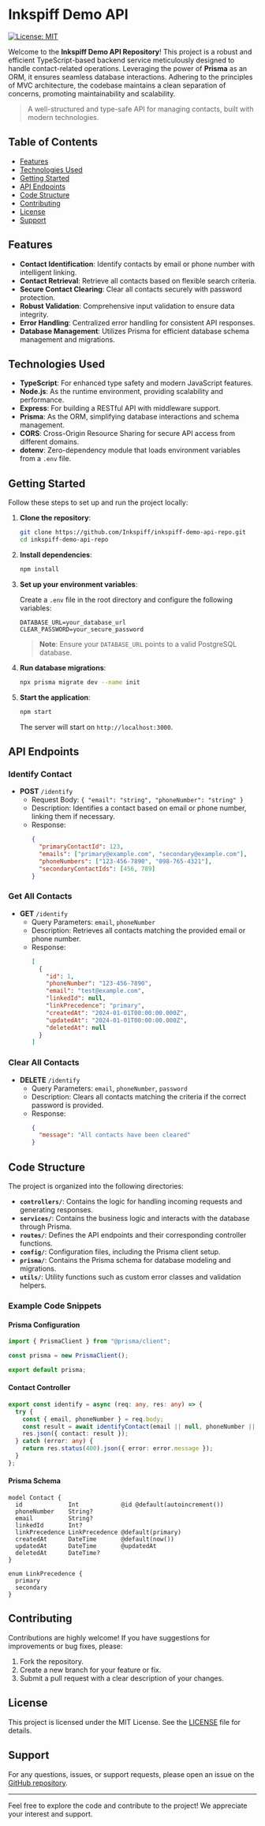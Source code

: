 # Inkspiff Demo API

[![License: MIT](https://img.shields.io/badge/License-MIT-yellow.svg)](https://opensource.org/licenses/MIT)

Welcome to the **Inkspiff Demo API Repository**! This project is a robust and efficient TypeScript-based backend service meticulously designed to handle contact-related operations. Leveraging the power of **Prisma** as an ORM, it ensures seamless database interactions. Adhering to the principles of MVC architecture, the codebase maintains a clean separation of concerns, promoting maintainability and scalability.

> A well-structured and type-safe API for managing contacts, built with modern technologies.

## Table of Contents
- [Features](#features)
- [Technologies Used](#technologies-used)
- [Getting Started](#getting-started)
- [API Endpoints](#api-endpoints)
- [Code Structure](#code-structure)
- [Contributing](#contributing)
- [License](#license)
- [Support](#support)

## Features

*   **Contact Identification**: Identify contacts by email or phone number with intelligent linking.
*   **Contact Retrieval**: Retrieve all contacts based on flexible search criteria.
*   **Secure Contact Clearing**: Clear all contacts securely with password protection.
*   **Robust Validation**: Comprehensive input validation to ensure data integrity.
*   **Error Handling**: Centralized error handling for consistent API responses.
*   **Database Management**: Utilizes Prisma for efficient database schema management and migrations.

## Technologies Used

*   **TypeScript**: For enhanced type safety and modern JavaScript features.
*   **Node.js**: As the runtime environment, providing scalability and performance.
*   **Express**: For building a RESTful API with middleware support.
*   **Prisma**: As the ORM, simplifying database interactions and schema management.
*   **CORS**: Cross-Origin Resource Sharing for secure API access from different domains.
*   **dotenv**: Zero-dependency module that loads environment variables from a `.env` file.

## Getting Started

Follow these steps to set up and run the project locally:

1.  **Clone the repository**:

    ```bash
    git clone https://github.com/Inkspiff/inkspiff-demo-api-repo.git
    cd inkspiff-demo-api-repo
    ```

2.  **Install dependencies**:

    ```bash
    npm install
    ```

3.  **Set up your environment variables**:

    Create a `.env` file in the root directory and configure the following variables:

    ```plaintext
    DATABASE_URL=your_database_url
    CLEAR_PASSWORD=your_secure_password
    ```

    > **Note**: Ensure your `DATABASE_URL` points to a valid PostgreSQL database.

4.  **Run database migrations**:

    ```bash
    npx prisma migrate dev --name init
    ```

5.  **Start the application**:

    ```bash
    npm start
    ```

    The server will start on `http://localhost:3000`.

## API Endpoints

### Identify Contact

*   **POST** `/identify`
    *   Request Body: `{ "email": "string", "phoneNumber": "string" }`
    *   Description: Identifies a contact based on email or phone number, linking them if necessary.
    *   Response:
        ```json
        {
          "primaryContactId": 123,
          "emails": ["primary@example.com", "secondary@example.com"],
          "phoneNumbers": ["123-456-7890", "098-765-4321"],
          "secondaryContactIds": [456, 789]
        }
        ```

### Get All Contacts

*   **GET** `/identify`
    *   Query Parameters: `email`, `phoneNumber`
    *   Description: Retrieves all contacts matching the provided email or phone number.
    *   Response:
        ```json
        [
          {
            "id": 1,
            "phoneNumber": "123-456-7890",
            "email": "test@example.com",
            "linkedId": null,
            "linkPrecedence": "primary",
            "createdAt": "2024-01-01T00:00:00.000Z",
            "updatedAt": "2024-01-01T00:00:00.000Z",
            "deletedAt": null
          }
        ]
        ```

### Clear All Contacts

*   **DELETE** `/identify`
    *   Query Parameters: `email`, `phoneNumber`, `password`
    *   Description: Clears all contacts matching the criteria if the correct password is provided.
    *   Response:
        ```json
        {
          "message": "All contacts have been cleared"
        }
        ```

## Code Structure

The project is organized into the following directories:

*   **`controllers/`**: Contains the logic for handling incoming requests and generating responses.
*   **`services/`**: Contains the business logic and interacts with the database through Prisma.
*   **`routes/`**: Defines the API endpoints and their corresponding controller functions.
*   **`config/`**: Configuration files, including the Prisma client setup.
*   **`prisma/`**: Contains the Prisma schema for database modeling and migrations.
*   **`utils/`**: Utility functions such as custom error classes and validation helpers.

### Example Code Snippets

#### Prisma Configuration

```typescript
import { PrismaClient } from "@prisma/client";

const prisma = new PrismaClient();

export default prisma;
```

#### Contact Controller

```typescript
export const identify = async (req: any, res: any) => {
  try {
    const { email, phoneNumber } = req.body;
    const result = await identifyContact(email || null, phoneNumber || null);
    res.json({ contact: result });
  } catch (error: any) {
    return res.status(400).json({ error: error.message });
  }
};
```

#### Prisma Schema

```prisma
model Contact {
  id             Int            @id @default(autoincrement())
  phoneNumber    String?
  email          String?
  linkedId       Int?
  linkPrecedence LinkPrecedence @default(primary)
  createdAt      DateTime       @default(now())
  updatedAt      DateTime       @updatedAt
  deletedAt      DateTime?
}

enum LinkPrecedence {
  primary
  secondary
}
```

## Contributing

Contributions are highly welcome! If you have suggestions for improvements or bug fixes, please:

1.  Fork the repository.
2.  Create a new branch for your feature or fix.
3.  Submit a pull request with a clear description of your changes.

## License

This project is licensed under the MIT License. See the [LICENSE](LICENSE) file for details.

## Support

For any questions, issues, or support requests, please open an issue on the [GitHub repository](https://github.com/Inkspiff/inkspiff-demo-api-repo/issues).

---

Feel free to explore the code and contribute to the project! We appreciate your interest and support.
